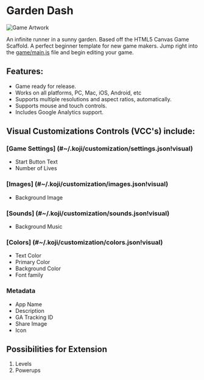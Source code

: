 # Garden Dash
![Game Artwork](https://i.imgur.com/jcBe9Ef.png)

An infinite runner in a sunny garden. Based off the HTML5 Canvas Game Scaffold.
A perfect beginner template for new game makers. Jump right into the [game/main.js](#~/game/main.js) file and begin editing your game.

## Features: 
- Game ready for release.
- Works on all platforms, PC, Mac, iOS, Android, etc 
- Supports multiple resolutions and aspect ratios, automatically. 
- Supports mouse and touch controls. 
- Includes Google Analytics support. 
## Visual Customizations Controls (VCC's) include:
### [Game Settings]  (#~/.koji/customization/settings.json!visual)
  * Start Button Text
  * Number of Lives
### [Images]  (#~/.koji/customization/images.json!visual)
  * Background Image
### [Sounds]  (#~/.koji/customization/sounds.json!visual)
  * Background Music
### [Colors]  (#~/.koji/customization/colors.json!visual)
  * Text Color
  * Primary Color
  * Background Color
  * Font family
### Metadata
  * App Name
  * Description
  * GA Tracking ID
  * Share Image
  * Icon
## Possibilities for Extension
1. Levels
2. Powerups